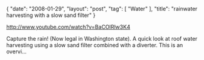 {
   "date": "2008-01-29",
   "layout": "post",
   "tag": [
      "Water"
   ],
   "title": "rainwater harvesting with a slow sand filter"
}

http://www.youtube.com/watch?v=BaCOlRlw3K4  

Capture the rain! (Now legal in Washington state). A quick look at roof water harvesting using a slow sand filter combined with a diverter. This is an overvi...